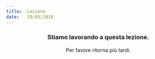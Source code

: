 ```yaml
---
title:  Lezione
date:   19/05/2018
---
```


### <center>Stiamo lavorando a questa lezione.</center>
<center>Per favore ritorna più tardi.</center>